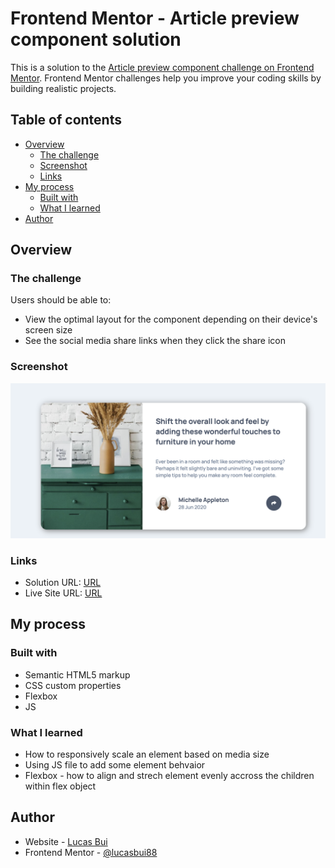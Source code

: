 # Frontend Mentor - Article preview component solution

This is a solution to the [Article preview component challenge on Frontend Mentor](https://www.frontendmentor.io/challenges/article-preview-component-dYBN_pYFT). Frontend Mentor challenges help you improve your coding skills by building realistic projects. 

## Table of contents

- [Overview](#overview)
  - [The challenge](#the-challenge)
  - [Screenshot](#screenshot)
  - [Links](#links)
- [My process](#my-process)
  - [Built with](#built-with)
  - [What I learned](#what-i-learned)
- [Author](#author)

## Overview

### The challenge

Users should be able to:

- View the optimal layout for the component depending on their device's screen size
- See the social media share links when they click the share icon

### Screenshot

![](./screenshot.png)

### Links

- Solution URL: [URL](https://github.com/lucasbui69/article-preview-component)
- Live Site URL: [URL](https://your-live-site-url.com)

## My process

### Built with

- Semantic HTML5 markup
- CSS custom properties
- Flexbox
- JS

### What I learned

- How to responsively scale an element based on media size 
- Using JS file to add some element behvaior 
- Flexbox - how to align and strech element evenly accross the children within flex object

## Author

- Website - [Lucas Bui](https://www.lucasbui.com)
- Frontend Mentor - [@lucasbui88](https://www.frontendmentor.io/profile/lucasbui88)


